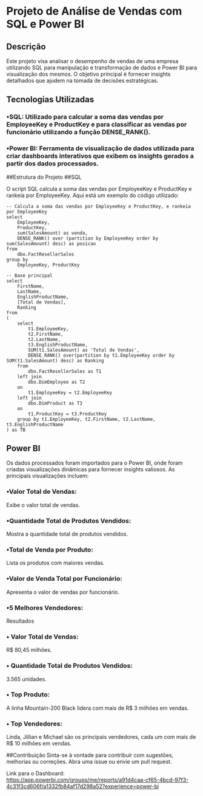 # Projeto de Análise de Vendas com SQL e Power BI

## Descrição
Este projeto visa analisar o desempenho de vendas de uma empresa utilizando SQL para manipulação e transformação de dados e Power BI para visualização dos mesmos. O objetivo principal é fornecer insights detalhados que ajudem na tomada de decisões estratégicas.

## Tecnologias Utilizadas
### •SQL: Utilizado para calcular a soma das vendas por EmployeeKey e ProductKey e para classificar as vendas por funcionário utilizando a função DENSE_RANK().
### •Power BI: Ferramenta de visualização de dados utilizada para criar dashboards interativos que exibem os insights gerados a partir dos dados processados.

##Estrutura do Projeto
##SQL

O script SQL calcula a soma das vendas por EmployeeKey e ProductKey e rankeia por EmployeeKey. Aqui está um exemplo do código utilizado:

    -- Calcula a soma das vendas por EmployeeKey e ProductKey, e rankeia por EmployeeKey
    select 
        EmployeeKey,
        ProductKey,
        sum(SalesAmount) as venda,
        DENSE_RANK() over (partition by EmployeeKey order by sum(SalesAmount) desc) as posicao
    from
        dbo.FactResellerSales
    group by
        EmployeeKey, ProductKey
    
    -- Base principal
    select
        FirstName,
        LastName,
        EnglishProductName,
        [Total de Vendas],
        Ranking
    from
    (
        select
            t1.EmployeeKey,
            t2.FirstName,
            t2.LastName,
            t3.EnglishProductName,
            SUM(t1.SalesAmount) as 'Total de Vendas',
            DENSE_RANK() over(partition by t1.EmployeeKey order by SUM(t1.SalesAmount) desc) as Ranking
        from
            dbo.FactResellerSales as T1
        left join
            dbo.DimEmployee as T2
        on
            t1.EmployeeKey = t2.EmployeeKey
        left join
            dbo.DimProduct as T3
        on
            t1.ProductKey = t3.ProductKey
        group by t1.EmployeeKey, t2.FirstName, t2.LastName, t3.EnglishProductName
    ) as TB
## Power BI
Os dados processados foram importados para o Power BI, onde foram criadas visualizações dinâmicas para fornecer insights valiosos. As principais visualizações incluem:

### •Valor Total de Vendas: 
Exibe o valor total de vendas.
### •Quantidade Total de Produtos Vendidos: 
Mostra a quantidade total de produtos vendidos.
### •Total de Venda por Produto:
Lista os produtos com maiores vendas.
### •Valor de Venda Total por Funcionário:
Apresenta o valor de vendas por funcionário.
### •5 Melhores Vendedores: 

Resultados
###  • Valor Total de Vendas:
R$ 80,45 milhões.
###  • Quantidade Total de Produtos Vendidos:
3.565 unidades.
###  • Top Produto:
A linha Mountain-200 Black lidera com mais de R$ 3 milhões em vendas.
###  • Top Vendedores: 
Linda, Jillian e Michael são os principais vendedores, cada um com mais de R$ 10 milhões em vendas.

##Contribuição
Sinta-se à vontade para contribuir com sugestões, melhorias ou correções. Abra uma issue ou envie um pull request.

Link para o Dashboard: https://app.powerbi.com/groups/me/reports/a91d4caa-cf65-4bcd-97f3-4c31f3cd606f/a1332fb84af17d298a52?experience=power-bi
